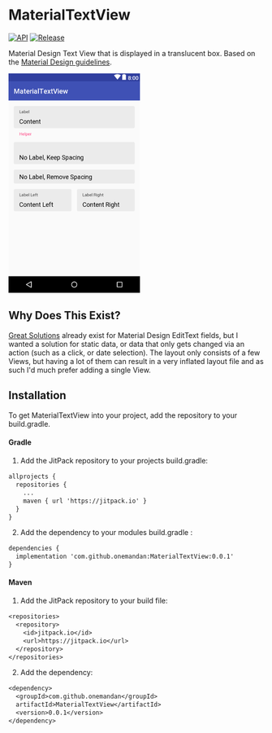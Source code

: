 # MaterialTextView
<p>
  <a href="https://jitpack.io/#onemandan/MaterialTextView" rel="nofollow"><img alt="API" src="https://img.shields.io/badge/API-15%2B-brightgreen.svg" style="max-width:100%;"></a>
  <a href="https://jitpack.io/#onemandan/MaterialTextView" rel="nofollow"><img alt="Release" src="https://jitpack.io/v/onemandan/MaterialTextView.svg" style="max-width:100%;"></a>
</p>

Material Design Text View that is displayed in a translucent box.  Based on the [Material Design guidelines](https://material.io/design/components/text-fields.html#usage).

<img src="https://github.com/onemandan/MaterialTextView/blob/master/MaterialTextView.png" height="431px"/>

## Why Does This Exist?
[Great Solutions](https://github.com/HITGIF/TextFieldBoxes) already exist for Material Design EditText fields, but I wanted a solution for static data, or data that only gets changed via an action (such as a click, or date selection).  The layout only consists of a few Views, but having a lot of them can result in a very inflated layout file and as such I'd much prefer adding a single View.

## Installation
To get MaterialTextView into your project, add the repository to your build.gradle.

#### Gradle
1. Add the JitPack repository to your projects build.gradle:
```
allprojects {
  repositories {
    ...
    maven { url 'https://jitpack.io' }
  }
}
```

2. Add the dependency to your modules build.gradle :
```
dependencies {
  implementation 'com.github.onemandan:MaterialTextView:0.0.1'
}
```

#### Maven
1. Add the JitPack repository to your build file:
```
<repositories>
  <repository>
    <id>jitpack.io</id>
    <url>https://jitpack.io</url>
  </repository>
</repositories>
```

2. Add the dependency:
```
<dependency>
  <groupId>com.github.onemandan</groupId>
  artifactId>MaterialTextView</artifactId>
  <version>0.0.1</version>
</dependency>
```
